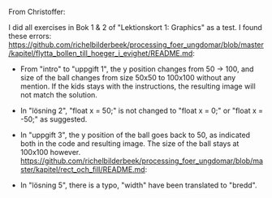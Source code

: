 From Christoffer:

I did all exercises in Bok 1 & 2 of "Lektionskort 1: Graphics" as a test. I found these errors:
https://github.com/richelbilderbeek/processing_foer_ungdomar/blob/master/kapitel/flytta_bollen_till_hoeger_i_evighet/README.md:

 * From "intro" to "uppgift 1", the y position changes from 50 -> 100, and size of the ball changes from size 50x50 to 100x100 without any mention. If the kids stays with the instructions, the resulting image will not match the solution.
 * In "lösning 2", "float x = 50;" is not changed to "float x = 0;" or "float x = -50;" as suggested.
 * In "uppgift 3", the y position of the ball goes back to 50, as indicated both in the code and resulting image. The size of the ball stays at 100x100 however.
https://github.com/richelbilderbeek/processing_foer_ungdomar/blob/master/kapitel/rect_och_fill/README.md:

 * In "lösning 5", there is a typo, "width" have been translated to "bredd".
